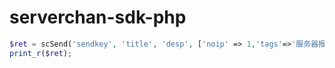 # serverchan-sdk-php

```php
$ret = scSend('sendkey', 'title', 'desp', ['noip' => 1,'tags'=>'服务器报警|图片']);
print_r($ret);
```